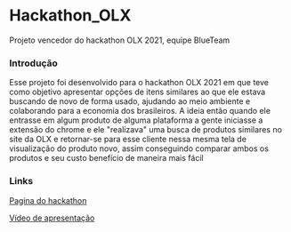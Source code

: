 # Hackathon_OLX
Projeto vencedor do hackathon OLX 2021, equipe BlueTeam

### Introdução
Esse projeto foi desenvolvido para o hackathon OLX 2021 em que teve como objetivo apresentar opções de itens similares ao que ele estava buscando de novo de forma usado, ajudando ao meio ambiente e colaborando para a economia dos brasileiros.
A ideia então quando ele entrasse em algum produto de alguma plataforma a gente iniciasse a extensão do chrome e ele "realizava" uma busca de produtos similares no site da OLX e retornar-se para esse cliente nessa mesma tela de visualização do produto novo, assim conseguindo comparar ambos os produtos e seu custo benefício de maneira mais fácil

### Links
[Pagina do hackathon](https://www.hacktudo.com.br/hackathon-olx-brasil-2021)

[Vídeo de apresentação](https://www.youtube.com/watch?v=rdgMiQ2EQKA)
